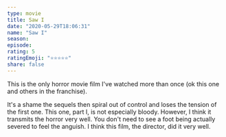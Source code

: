 ```yaml
---
type: movie
title: Saw I
date: "2020-05-29T18:06:31"
name: "Saw I"
season:
episode:
rating: 5
ratingEmoji: "⭐️⭐️⭐️⭐️⭐️"
share: false
---
```


This is the only horror movie film I've watched more than once (ok this one and others in the franchise).

It's a shame the sequels then spiral out of control and loses the tension of the first one. This one, part I, is not especially bloody. However, I think it transmits the horror very well. You don't need to see a foot being actually severed to feel the anguish. I think this film, the director, did it very well.
